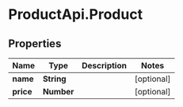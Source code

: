 # ProductApi.Product

## Properties

Name | Type | Description | Notes
------------ | ------------- | ------------- | -------------
**name** | **String** |  | [optional] 
**price** | **Number** |  | [optional] 


